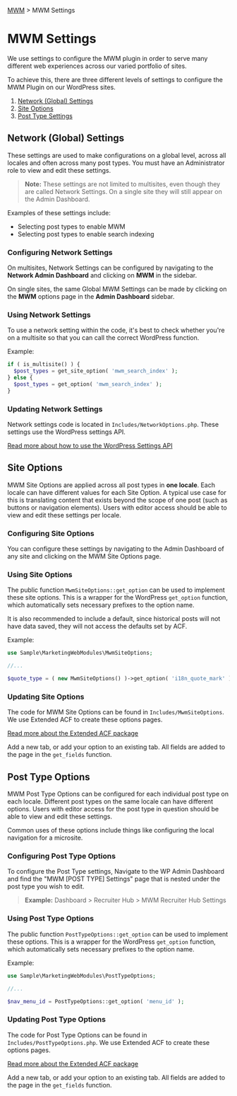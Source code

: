 [MWM](README.md) > MWM Settings

# MWM Settings

We use settings to configure the MWM plugin in order to serve many different web experiences across our varied portfolio of sites.

To achieve this, there are three different levels of settings to configure the MWM Plugin on our WordPress sites.

1. [Network (Global) Settings](#network-global-settings)
2. [Site Options](#site-options)
3. [Post Type Settings](#post-type-settings)

## Network (Global) Settings

These settings are used to make configurations on a global level, across all locales and often across many post types. You must have an Administrator role to view and edit these settings.

> **Note:** These settings are not limited to multisites, even though they are called Network Settings. On a single site they will still appear on the Admin Dashboard.

Examples of these settings include:

- Selecting post types to enable MWM
- Selecting post types to enable search indexing

### Configuring Network Settings

On multisites, Network Settings can be configured by navigating to the **Network Admin Dashboard** and clicking on **MWM** in the sidebar.

On single sites, the same Global MWM Settings can be made by clicking on the **MWM** options page in the **Admin Dashboard** sidebar.

### Using Network Settings

To use a network setting within the code, it's best to check whether you're on a multisite so that you can call the correct WordPress function.

Example:
```php
if ( is_multisite() ) {
  $post_types = get_site_option( 'mwm_search_index' );
} else {
  $post_types = get_option( 'mwm_search_index' );
}
```

### Updating Network Settings

Network settings code is located in `Includes/NetworkOptions.php`. These settings use the WordPress settings API.

[Read more about how to use the WordPress Settings API](https://developer.wordpress.org/plugins/settings/settings-api/)

## Site Options

MWM Site Options are applied across all post types in **one locale**. Each locale can have different values for each Site Option. A typical use case for this is translating content that exists beyond the scope of one post (such as buttons or navigation elements). Users with editor access should be able to view and edit these settings per locale.

### Configuring Site Options

You can configure these settings by navigating to the Admin Dashboard of any site and clicking on the MWM Site Options page.

### Using Site Options

The public function `MwmSiteOptions::get_option` can be used to implement these site options. This is a wrapper for the WordPress `get_option` function, which automatically sets necessary prefixes to the option name.

It is also recommended to include a default, since historical posts will not have data saved, they will not access the defaults set by ACF.

Example:

```php
use Sample\MarketingWebModules\MwmSiteOptions;

//...

$quote_type = ( new MwmSiteOptions() )->get_option( 'i18n_quote_mark' ) ?? 'double-high';
```

### Updating Site Options

The code for MWM Site Options can be found in `Includes/MwmSiteOptions`. We use Extended ACF to create these options pages.

[Read more about the Extended ACF package](https://github.com/vinkla/extended-acf)

Add a new tab, or add your option to an existing tab. All fields are added to the page in the `get_fields` function.

## Post Type Options

MWM Post Type Options can be configured for each individual post type on each locale. Different post types on the same locale can have different options. Users with editor access for the post type in question should be able to view and edit these settings.

Common uses of these options include things like configuring the local navigation for a microsite.

### Configuring Post Type Options

To configure the Post Type settings, Navigate to the WP Admin Dashboard and find the "MWM [POST TYPE] Settings" page that is nested under the post type you wish to edit.

> **Example:** Dashboard > Recruiter Hub > MWM Recruiter Hub Settings

### Using Post Type Options

The public function `PostTypeOptions::get_option` can be used to implement these options. This is a wrapper for the WordPress `get_option` function, which automatically sets necessary prefixes to the option name.

Example:

```php
use Sample\MarketingWebModules\PostTypeOptions;

//...

$nav_menu_id = PostTypeOptions::get_option( 'menu_id' );
```

### Updating Post Type Options

The code for Post Type Options can be found in `Includes/PostTypeOptions.php`. We use Extended ACF to create these options pages.

[Read more about the Extended ACF package](https://github.com/vinkla/extended-acf)

Add a new tab, or add your option to an existing tab. All fields are added to the page in the `get_fields` function.